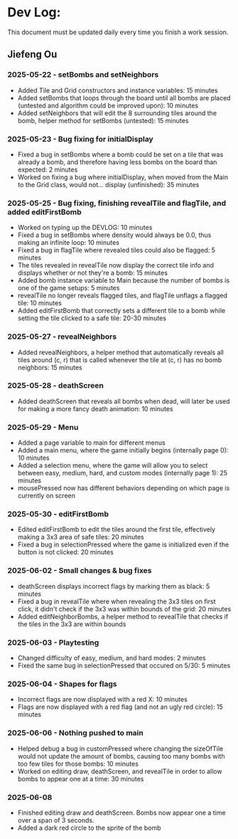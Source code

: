 # Dev Log:

This document must be updated daily every time you finish a work session.

## Jiefeng Ou

### 2025-05-22 - setBombs and setNeighbors
- Added Tile and Grid constructors and instance variables: 15 minutes
- Added setBombs that loops through the board until all bombs are placed (untested and algorithm could be improved upon): 10 minutes
- Added setNeighbors that will edit the 8 surrounding tiles around the bomb, helper method for setBombs (untested): 15 minutes

### 2025-05-23 - Bug fixing for initialDisplay
- Fixed a bug in setBombs where a bomb could be set on a tile that was already a bomb, and therefore having less bombs on the board than expected: 2 minutes
- Worked on fixing a bug where initialDisplay, when moved from the Main to the Grid class, would not... display (unfinished): 35 minutes

### 2025-05-25 - Bug fixing, finishing revealTile and flagTile, and added editFirstBomb
- Worked on typing up the DEVLOG: 10 minutes
- Fixed a bug in setBombs where density would always be 0.0, thus making an infinite loop: 10 minutes
- Fixed a bug in flagTile where revealed tiles could also be flagged: 5 minutes
- The tiles revealed in revealTile now display the correct tile info and displays whether or not they're a bomb: 15 minutes
- Added bomb instance variable to Main because the number of bombs is one of the game setups: 5 minutes
- revealTile no longer reveals flagged tiles, and flagTile unflags a flagged tile: 10 minutes
- Added editFirstBomb that correctly sets a different tile to a bomb while setting the tile clicked to a safe tile: 20-30 minutes

### 2025-05-27 - revealNeighbors
- Added revealNeighbors, a helper method that automatically reveals all tiles around (c, r) that is called whenever the tile at (c, r) has no bomb neighbors: 15 minutes

### 2025-05-28 - deathScreen
- Added deathScreen that reveals all bombs when dead, will later be used for making a more fancy death animation: 10 minutes

### 2025-05-29 - Menu
- Added a page variable to main for different menus
- Added a main menu, where the game initially begins (internally page 0): 10 minutes
- Added a selection menu, where the game will allow you to select between easy, medium, hard, and custom modes (internally page 1): 25 minutes
- mousePressed now has different behaviors depending on which page is currently on screen

### 2025-05-30 - editFirstBomb
- Edited editFirstBomb to edit the tiles around the first tile, effectively making a 3x3 area of safe tiles: 20 minutes
- Fixed a bug in selectionPressed where the game is initialized even if the button is not clicked: 20 minutes

### 2025-06-02 - Small changes & bug fixes
- deathScreen displays incorrect flags by marking them as black: 5 minutes
- Fixed a bug in revealTile where when revealing the 3x3 tiles on first click, it didn't check if the 3x3 was within bounds of the grid: 20 minutes
- Added editNeighborBombs, a helper method to revealTile that checks if the tiles in the 3x3 are within bounds

### 2025-06-03 - Playtesting
- Changed difficulty of easy, medium, and hard modes: 2 minutes
- Fixed the same bug in selectionPressed that occured on 5/30: 5 minutes

### 2025-06-04 - Shapes for flags
- Incorrect flags are now displayed with a red X: 10 minutes
- Flags are now displayed with a red flag (and not an ugly red circle): 15 minutes

### 2025-06-06 - Nothing pushed to main
- Helped debug a bug in customPressed where changing the sizeOfTile would not update the amount of bombs, causing too many bombs with too few tiles for those bombs: 10 minutes
- Worked on editing draw, deathScreen, and revealTile in order to allow bombs to appear one at a time: 30 minutes

### 2025-06-08
- Finished editing draw and deathScreen. Bombs now appear one a time over a span of 3 seconds.
- Added a dark red circle to the sprite of the bomb